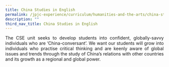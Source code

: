 ```yaml
---
title: China Studies in English
permalink: /jpjc-experience/curriculum/humanities-and-the-arts/china-studies-in-english/
description: ""
third_nav_title: China Studies in English
---
```

<p align=justify>
The CSE unit seeks to develop students into confident, globally-savvy individuals who are ‘China-conversant’. We want our students will grow into individuals who practise critical thinking and are keenly aware of global issues and trends through the study of China’s relations with other countries and its growth as a regional and global power.
</p>